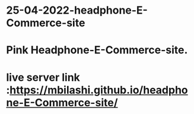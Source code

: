 # 25-04-2022-headphone-E-Commerce-site
# Pink Headphone-E-Commerce-site.
# live server link :https://mbilashi.github.io/headphone-E-Commerce-site/
